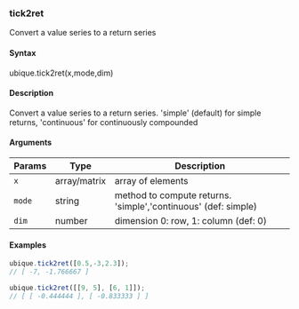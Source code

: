 ### tick2ret

Convert a value series to a return series


#### Syntax

ubique.tick2ret(x,mode,dim)


#### Description

Convert a value series to a return series. 'simple' (default) for simple returns, 'continuous' for continuously compounded  



#### Arguments

|Params|Type|Description
|---------|----|-----------
|`x` | array/matrix | array of elements
|`mode` | string | method to compute returns. 'simple','continuous' (def: simple)
|`dim` | number | dimension 0: row, 1: column (def: 0)


#### Examples

```js
ubique.tick2ret([0.5,-3,2.3]);
// [ -7, -1.766667 ]

ubique.tick2ret([[9, 5], [6, 1]]);
// [ [ -0.444444 ], [ -0.833333 ] ]
```

